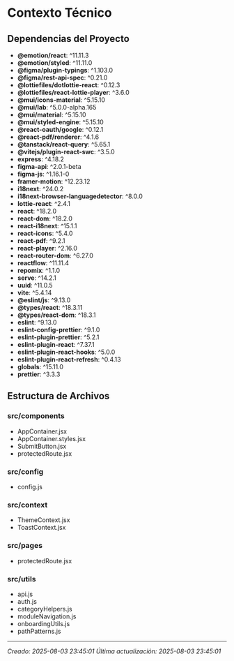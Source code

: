 # Contexto Técnico

## Dependencias del Proyecto

- **@emotion/react**: ^11.11.3
- **@emotion/styled**: ^11.11.0
- **@figma/plugin-typings**: ^1.103.0
- **@figma/rest-api-spec**: ^0.21.0
- **@lottiefiles/dotlottie-react**: ^0.12.3
- **@lottiefiles/react-lottie-player**: ^3.6.0
- **@mui/icons-material**: ^5.15.10
- **@mui/lab**: ^5.0.0-alpha.165
- **@mui/material**: ^5.15.10
- **@mui/styled-engine**: ^5.15.10
- **@react-oauth/google**: ^0.12.1
- **@react-pdf/renderer**: ^4.1.6
- **@tanstack/react-query**: ^5.65.1
- **@vitejs/plugin-react-swc**: ^3.5.0
- **express**: ^4.18.2
- **figma-api**: ^2.0.1-beta
- **figma-js**: ^1.16.1-0
- **framer-motion**: ^12.23.12
- **i18next**: ^24.0.2
- **i18next-browser-languagedetector**: ^8.0.0
- **lottie-react**: ^2.4.1
- **react**: ^18.2.0
- **react-dom**: ^18.2.0
- **react-i18next**: ^15.1.1
- **react-icons**: ^5.4.0
- **react-pdf**: ^9.2.1
- **react-player**: ^2.16.0
- **react-router-dom**: ^6.27.0
- **reactflow**: ^11.11.4
- **repomix**: ^1.1.0
- **serve**: ^14.2.1
- **uuid**: ^11.0.5
- **vite**: ^5.4.14
- **@eslint/js**: ^9.13.0
- **@types/react**: ^18.3.11
- **@types/react-dom**: ^18.3.1
- **eslint**: ^9.13.0
- **eslint-config-prettier**: ^9.1.0
- **eslint-plugin-prettier**: ^5.2.1
- **eslint-plugin-react**: ^7.37.1
- **eslint-plugin-react-hooks**: ^5.0.0
- **eslint-plugin-react-refresh**: ^0.4.13
- **globals**: ^15.11.0
- **prettier**: ^3.3.3

## Estructura de Archivos


### src/components

- AppContainer.jsx
- AppContainer.styles.jsx
- SubmitButton.jsx
- protectedRoute.jsx

### src/config

- config.js

### src/context

- ThemeContext.jsx
- ToastContext.jsx


### src/pages

- protectedRoute.jsx


### src/utils

- api.js
- auth.js
- categoryHelpers.js
- moduleNavigation.js
- onboardingUtils.js
- pathPatterns.js



---
*Creado: 2025-08-03 23:45:01*
*Última actualización: 2025-08-03 23:45:01*